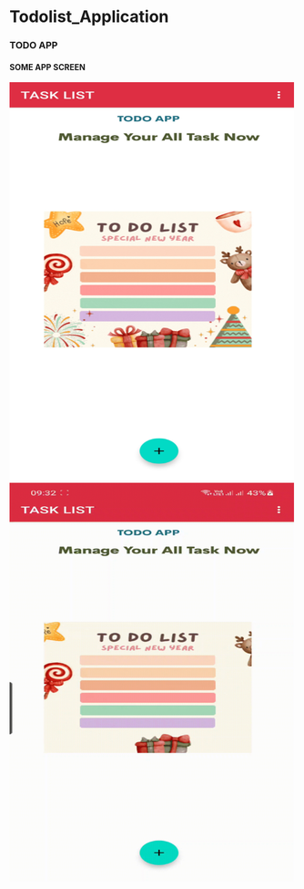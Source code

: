 # Todolist_Application

<h3> TODO APP </h3>

<h4> SOME APP SCREEN </h4>

<div class="row">
<div class="col-md-6">
<img src="images/no_data.jpg" alt="no_data_image" height="700px" width="500px" />
</div>
<div class="col-md-6">
<img src="images/no_data.gif" alt="no_data_image" height="700px" width="500px" />
</div>
</div>
